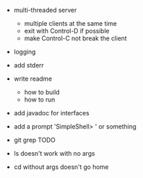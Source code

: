 - multi-threaded server
    + multiple clients at the same time
    - exit with Control-D if possible
    - make Control-C not break the client

- logging

- add stderr

- write readme
    + how to build
    + how to run

- add javadoc for interfaces

- add a prompt 'SimpleShell> ' or something

- git grep TODO

+ ls doesn't work with no args

+ cd without args doesn't go home